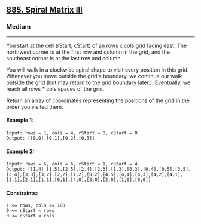 [885. Spiral Matrix III](https://leetcode.com/problems/spiral-matrix-iii/?envType=daily-question&envId=2024-08-08)
---------------------------------------------------------------------------------------------------------------------------------------------

### Medium
---------------------------------------------------------------------------------------------------------------------------------------------

You start at the cell (rStart, cStart) of an rows x cols grid facing east. The northwest corner is at the first row and column in the grid, and the southeast corner is at the last row and column.

You will walk in a clockwise spiral shape to visit every position in this grid. Whenever you move outside the grid's boundary, we continue our walk outside the grid (but may return to the grid boundary later.). Eventually, we reach all rows * cols spaces of the grid.

Return an array of coordinates representing the positions of the grid in the order you visited them.

#### Example 1:
```
Input: rows = 1, cols = 4, rStart = 0, cStart = 0
Output: [[0,0],[0,1],[0,2],[0,3]]
```
#### Example 2:
```
Input: rows = 5, cols = 6, rStart = 1, cStart = 4
Output: [[1,4],[1,5],[2,5],[2,4],[2,3],[1,3],[0,3],[0,4],[0,5],[3,5],[3,4],[3,3],[3,2],[2,2],[1,2],[0,2],[4,5],[4,4],[4,3],[4,2],[4,1],[3,1],[2,1],[1,1],[0,1],[4,0],[3,0],[2,0],[1,0],[0,0]]
```
#### Constraints:
```
1 <= rows, cols <= 100
0 <= rStart < rows
0 <= cStart < cols
```

